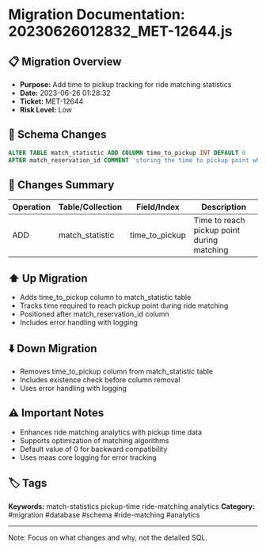 # Migration Documentation: 20230626012832_MET-12644.js

## 📋 Migration Overview
- **Purpose:** Add time to pickup tracking for ride matching statistics
- **Date:** 2023-06-26 01:28:32
- **Ticket:** MET-12644
- **Risk Level:** Low

## 🔧 Schema Changes
```sql
ALTER TABLE match_statistic ADD COLUMN time_to_pickup INT DEFAULT 0 
AFTER match_reservation_id COMMENT 'storing the time to pickup point while matching';
```

## 📝 Changes Summary
| Operation | Table/Collection | Field/Index | Description |
|-----------|-----------------|-------------|-------------|
| ADD | match_statistic | time_to_pickup | Time to reach pickup point during matching |

## ⬆️ Up Migration
- Adds time_to_pickup column to match_statistic table
- Tracks time required to reach pickup point during ride matching
- Positioned after match_reservation_id column
- Includes error handling with logging

## ⬇️ Down Migration
- Removes time_to_pickup column from match_statistic table
- Includes existence check before column removal
- Uses error handling with logging

## ⚠️ Important Notes
- Enhances ride matching analytics with pickup time data
- Supports optimization of matching algorithms
- Default value of 0 for backward compatibility
- Uses maas core logging for error tracking

## 🏷️ Tags
**Keywords:** match-statistics pickup-time ride-matching analytics
**Category:** #migration #database #schema #ride-matching #analytics

---
Note: Focus on what changes and why, not the detailed SQL.